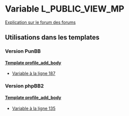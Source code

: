 # Variable L_PUBLIC_VIEW_MP
[Explication sur le forum des forums](http://forum.forumactif.com/t294113-listing-des-variables#L_PUBLIC_VIEW_MP)

## Utilisations dans les templates

### Version PunBB

#### [Template profile_add_body](punbb/profile_add_body.md)
* [Variable à la ligne 187](../punbb/profile_add_body.tpl#L187)

### Version phpBB2

#### [Template profile_add_body](subsilver/profile_add_body.md)
* [Variable à la ligne 135](../subsilver/profile_add_body.tpl#L135)